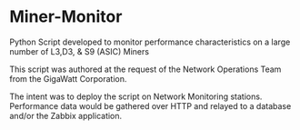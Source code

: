 # Miner-Monitor
Python Script developed to monitor performance characteristics on a large number of L3,D3, &amp; S9 (ASIC) Miners

This script was authored at the request of the Network Operations Team from the GigaWatt Corporation. 

The intent was to deploy the script on Network Monitoring stations. Performance data would be gathered over HTTP and relayed
to a database and/or the Zabbix application. 

